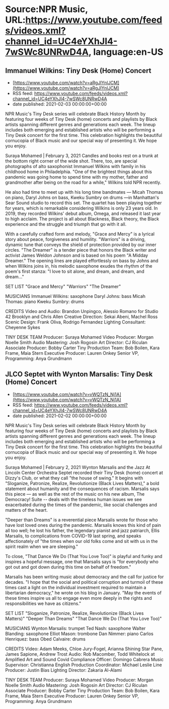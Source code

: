 # Source:NPR Music, URL:https://www.youtube.com/feeds/videos.xml?channel_id=UC4eYXhJI4-7wSWc8UNRwD4A, language:en-US

## Immanuel Wilkins: Tiny Desk (Home) Concert
 - [https://www.youtube.com/watch?v=aRgJlYnlJCM](https://www.youtube.com/watch?v=aRgJlYnlJCM)
 - RSS feed: https://www.youtube.com/feeds/videos.xml?channel_id=UC4eYXhJI4-7wSWc8UNRwD4A
 - date published: 2021-02-03 00:00:00+00:00

NPR Music's Tiny Desk series will celebrate Black History Month by featuring four weeks of Tiny Desk (home) concerts and playlists by Black artists spanning different genres and generations each week. The lineup includes both emerging and established artists who will be performing a Tiny Desk concert for the first time. This celebration highlights the beautiful cornucopia of Black music and our special way of presenting it. We hope you enjoy.

Suraya Mohamed | February 3, 2021
Candles and books rest on a trunk at the bottom right corner of the wide shot. There, too, are special photographs of alto saxophonist Immanuel Wilkins with family in his childhood home in Philadelphia. "One of the brightest things about this pandemic was going home to spend time with my mother, father and grandmother after being on the road for a while," Wilkins told NPR recently.

He also had time to meet up with his long time bandmates — Micah Thomas on piano, Daryl Johns on bass, Kweku Sumbry on drums —in Manhattan's Sear Sound studio to record this set. The quartet has been playing together for years, which is remarkable considering Wilkins is only 23 years old. In 2019, they recorded Wilkins' debut album, Omega, and released it last year to high acclaim. The project is all about Blackness, Black theory, the Black experience and the struggle and triumph that go with it all.

With a carefully crafted form and melody, "Grace and Mercy" is a lyrical story about peace, forgiveness and humility. "Warriors" is a driving, dynamic tune that conveys the shield of protection provided by our inner circles. "The Dreamer" is a tender piece that honors the Black writer and activist James Weldon Johnson and is based on his poem "A Midday Dreamer." The opening lines are played effortlessly on bass by Johns and when Wilkins joins in, his melodic saxophone exudes the rhythm of the poem's first stanza: "I love to sit alone, and dream, and dream, and dream..."

SET LIST
"Grace and Mercy"
"Warriors"
"The Dreamer"

MUSICIANS
Immanuel Wilkins: saxophone
Daryl Johns: bass
Micah Thomas: piano
Kweku Sumbry: drums

CREDITS
Video and Audio: Brandon Unpingco, Alessio Romano for Studio 42 Brooklyn and Chris Allen
Creative Direction: Sekai Abeni, Machel Ross
Scenic Design: Frank Oliva, Rodrigo Fernandez
Lighting Consultant: Cheyenne Sykes

TINY DESK TEAM
Producer: Suraya Mohamed
Video Producer: Morgan Noelle Smith
Audio Mastering: Josh Rogosin
Art Director: CJ Riculan
Associate Producer: Bobby Carter
Tiny Production Team: Bob Boilen, Kara Frame, Maia Stern
Executive Producer: Lauren Onkey
Senior VP, Programming: Anya Grundmann

## JLCO Septet with Wynton Marsalis: Tiny Desk (Home) Concert
 - [https://www.youtube.com/watch?v=vWQTzN_Nj1A](https://www.youtube.com/watch?v=vWQTzN_Nj1A)
 - RSS feed: https://www.youtube.com/feeds/videos.xml?channel_id=UC4eYXhJI4-7wSWc8UNRwD4A
 - date published: 2021-02-02 00:00:00+00:00

NPR Music's Tiny Desk series will celebrate Black History Month by featuring four weeks of Tiny Desk (home) concerts and playlists by Black artists spanning different genres and generations each week. The lineup includes both emerging and established artists who will be performing a Tiny Desk concert for the first time. This celebration highlights the beautiful cornucopia of Black music and our special way of presenting it. We hope you enjoy.

Suraya Mohamed | February 2, 2021
Wynton Marsalis and the Jazz At Lincoln Center Orchestra Septet recorded their Tiny Desk (home) concert at Dizzy's Club, or what they call "the house of swing." It begins with "Sloganize, Patronize, Realize, Revolutionize (Black Lives Matters)," a bold statement about humanity and the consequences of racism. Marsalis says this piece — as well as the rest of the music on his new album, The Democracy! Suite -- deals with the timeless human issues we see exacerbated during the times of the pandemic, like social challenges and matters of the heart.

"Deeper than Dreams" is a reverential piece Marsalis wrote for those who have lost loved ones during the pandemic. Marsalis knows this kind of pain all too well; he lost his father, the legendary pianist and jazz patriarch, Ellis Marsalis, to complications from COVID-19 last spring, and speaks affectionately of "the times when our old folks come and sit with us in the spirit realm when we are sleeping."

To close, "That Dance We Do (That You Love Too)" is playful and funky and inspires a hopeful message, one that Marsalis says is "for everybody who got out and got down during this time on behalf of freedom."

Marsalis has been writing music about democracy and the call for justice for decades. "I hope that the social and political corruption and turmoil of these times cast a light on the individual investment required to maintain a libertarian democracy," he wrote on his blog in January. "May the events of these times inspire us all to engage even more deeply in the rights and responsibilities we have as citizens."

SET LIST
"Sloganize, Patronize, Realize, Revolutionize (Black Lives Matters)"
"Deeper Than Dreams"
"That Dance We Do (That You Love Too)"

MUSICIANS
Wynton Marsalis: trumpet
Ted Nash: saxophone
Walter Blanding: saxophone
Elliot Mason: trombone
Dan Nimmer: piano
Carlos Henriquez: bass
Obed Calvaire: drums

CREDITS
Video: Adam Meeks, Chloe Jury-Fogel, Arianna Shining Star Pane, James Sapione, Andrew Trost
Audio: Rob Macomber, Todd Whitelock at Amplified Art and Sound
Covid Compliance Officer: Domingo Cabrera
Music Supervisor: Christianna English
Production Coordinator: Michael Leslie
Line Producer: Justin Bias
Lighting Director: Zakaria Al-Alami

TINY DESK TEAM
Producer: Suraya Mohamed
Video Producer: Morgan Noelle Smith
Audio Mastering: Josh Rogosin
Art Director: CJ Riculan
Associate Producer: Bobby Carter
Tiny Production Team: Bob Boilen, Kara Frame, Maia Stern
Executive Producer: Lauren Onkey
Senior VP, Programming: Anya Grundmann

